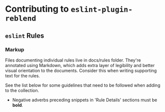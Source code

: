 # Contributing to `eslint-plugin-reblend`

## `eslint` Rules

### Markup

Files documenting individual rules live in docs/rules folder. They're annotated
using Markdown, which adds extra layer of legibility and better visual orientation
to the documents. Consider this when writing supporting text for the rules.

See the list below for some guidelines that need to be followed when adding to the
collection.

- Negative adverbs preceding snippets in 'Rule Details' sections must be **bold**.
